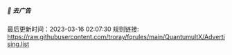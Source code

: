 ##### 🧸 去广告
最后更新时间：2023-03-16 02:07:30
规则链接: https://raw.githubusercontent.com/troray/fqrules/main/QuantumultX/Advertising.list
